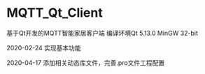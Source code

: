# MQTT_Qt_Client
基于Qt开发的MQTT智能家居客户端
编译环境Qt 5.13.0  MinGW 32-bit

2020-02-24
	实现基本功能
	
2020-04-17
	添加相关动态库文件，完善.pro文件工程配置
	
	

